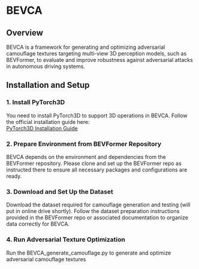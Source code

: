 # BEVCA

## Overview

BEVCA is a framework for generating and optimizing adversarial camouflage textures targeting multi-view 3D perception models, such as BEVFormer, to evaluate and improve robustness against adversarial attacks in autonomous driving systems.

## Installation and Setup

### 1. Install PyTorch3D

You need to install PyTorch3D to support 3D operations in BEVCA. Follow the official installation guide here:  
[PyTorch3D Installation Guide](https://github.com/facebookresearch/pytorch3d/blob/main/INSTALL.md)

### 2. Prepare Environment from BEVFormer Repository

BEVCA depends on the environment and dependencies from the BEVFormer repository. Please clone and set up the BEVFormer repo as instructed there to ensure all necessary packages and configurations are ready.

### 3. Download and Set Up the Dataset

Download the dataset required for camouflage generation and testing (will put in online drive shortly). Follow the dataset preparation instructions provided in the BEVFormer repo or associated documentation to organize data correctly for BEVCA.

### 4. Run Adversarial Texture Optimization

Run the BEVCA_generate_camouflage.py to generate and optimize adversarial camouflage textures



